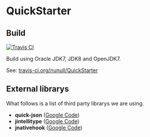 QuickStarter
============

Build
-----

[![Travis CI](https://api.travis-ci.org/nunull/QuickStarter.png)](https://travis-ci.org/nunull/QuickStarter)

Build using Oracle JDK7, JDK8 and OpenJDK7.

See: [travis-ci.org/nunull/QuickStarter](https://travis-ci.org/nunull/QuickStarter)

External librarys
-----------------

What follows is a list of third party librarys we are using.

* **quick-json** ([Google Code](https://code.google.com/p/quick-json/))
* **jintellitype** ([Google Code](https://code.google.com/p/jintellitype/))
* **jnativehook** ([Google Code](https://code.google.com/p/jnativehook/))
